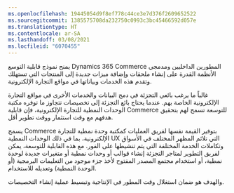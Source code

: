 ```yaml
---
ms.openlocfilehash: 19445054d9f8ef778c44ce3e7d376f2609652522
ms.sourcegitcommit: 1385575708da232750c0993c3bc45466592d057e
ms.translationtype: HT
ms.contentlocale: ar-SA
ms.lasthandoff: 03/08/2021
ms.locfileid: "6070455"
---
```

يمنح نموذج قابلية التوسع Dynamics 365 Commerce المطورين الداخليين ومدمجي الأنظمة القدرة على إنشاء ملحقات وإضافة ميزات جديدة إلى المنتجات التي تستهلك وتقدم هذه الخدمات وبياناتها في مواقع التجارة الإلكترونية. 

غالباً ما يرغب بائعي التجزئة في دمج البيانات والخدمات الأخرى في مواقع التجارة الإلكترونية الخاصة بهم. عندما يحتاج بائع التجزئة إلى تخصيصات تتجاوز ما توفره مكتبة الوحدات النمطية للتجارة الإلكترونية، فإن قابلية Commerce للتوسعة تسمح لهم بتحقيق هدفهم مع وقت استثمار ووقت تطوير أقل. 

يسمح Commerce بتوفير القيمة نفسها لفريق العمليات كمكتبة وحدة نمطية للتجارة الإلكترونية، بما في ذلك الوحدات النمطية UX التي تلائم المظهر المختلف في الأسواق وتكاملات الخدمة المختلفة التي يتم تنشيطها على الفور. مع هذه القابلية للتوسعة، يمكن لفريق التطوير لمتاجر التجزئة إنشاء قوالب أو وحدات نمطية أو متغيرات جديدة لوحدة نمطية، أو استخدام مجتمع المصدر المفتوح لأخذ جزء موجود من التعليمات البرمجية (أو الوحدة النمطية) وتعديله للاستخدام. 

والهدف هو ضمان استغلال وقت المطور في الإنتاجية وتبسيط عملية إنشاء التخصيصات.
